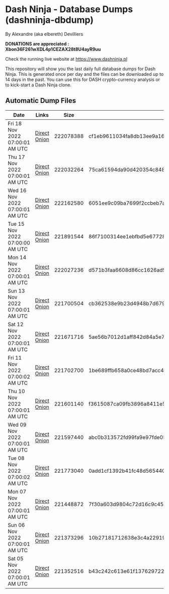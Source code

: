 # Dash Ninja - Database Dumps (dashninja-dbdump)
By Alexandre (aka elbereth) Devilliers

**DONATIONS are appreciated : Xbon36F261wXDL4p1CEZAX28t8U4ayR9uu**

Check the running live website at https://www.dashninja.pl

This repository will show you the last daily full database dumps for Dash Ninja. This is generated once per day and the files can be downloaded up to 14 days in the past.
You can use this for DASH crypto-currency analysis or to kick-start a Dash Ninja clone.


## Automatic Dump Files
| Date | Links | Size | SHA256 |
|--|--|--|--|
| Fri 18 Nov 2022 07:00:01 AM UTC | [Direct](https://oshi.at/fzeV) [Onion](http://5ety7tpkim5me6eszuwcje7bmy25pbtrjtue7zkqqgziljwqy3rrikqd.onion/fzeV) | 222078388 | cf1eb9611034fa8db13ee9a1606f5b92607b95699bc5d314ac7b81fb620fa3ca | 
| Thu 17 Nov 2022 07:00:01 AM UTC | [Direct](https://oshi.at/ZjUm) [Onion](http://5ety7tpkim5me6eszuwcje7bmy25pbtrjtue7zkqqgziljwqy3rrikqd.onion/ZjUm) | 222032264 | 75ca61594da90d420354c848daabebd30cbd10c81e7d4e8cfa64441f52d23a5f | 
| Wed 16 Nov 2022 07:00:01 AM UTC | [Direct](https://oshi.at/tTyv) [Onion](http://5ety7tpkim5me6eszuwcje7bmy25pbtrjtue7zkqqgziljwqy3rrikqd.onion/tTyv) | 222162580 | 6051ee9c09ba7699f2ccbeb7a2da9c62cdbfbb1e0a3fe68a9e777a2bd5907ed0 | 
| Tue 15 Nov 2022 07:00:00 AM UTC | [Direct](https://oshi.at/zJWW) [Onion](http://5ety7tpkim5me6eszuwcje7bmy25pbtrjtue7zkqqgziljwqy3rrikqd.onion/zJWW) | 221891544 | 86f7100314ee1ebfbd5e6772868a597066559a6a548013ee697cf0e7b66456e1 | 
| Mon 14 Nov 2022 07:00:01 AM UTC | [Direct](https://oshi.at/ShEd) [Onion](http://5ety7tpkim5me6eszuwcje7bmy25pbtrjtue7zkqqgziljwqy3rrikqd.onion/ShEd) | 222027236 | d571b3faa6608d86cc1626ad5c70e4f8918f5a08fe11b4840db1f29149363b2e | 
| Sun 13 Nov 2022 07:00:01 AM UTC | [Direct](https://oshi.at/zMvy) [Onion](http://5ety7tpkim5me6eszuwcje7bmy25pbtrjtue7zkqqgziljwqy3rrikqd.onion/zMvy) | 221700504 | cb362538e9b23d4948b7d67915effb35a38adb7324d8da6d87a9381b03afd3fd | 
| Sat 12 Nov 2022 07:00:01 AM UTC | [Direct](https://oshi.at/pFLi) [Onion](http://5ety7tpkim5me6eszuwcje7bmy25pbtrjtue7zkqqgziljwqy3rrikqd.onion/pFLi) | 221671716 | 5ae56b7012d1aff842d84a5e7c8f92f3dcb416cdcb0ade48b362a866e159425d | 
| Fri 11 Nov 2022 07:00:02 AM UTC | [Direct](https://oshi.at/ZAix) [Onion](http://5ety7tpkim5me6eszuwcje7bmy25pbtrjtue7zkqqgziljwqy3rrikqd.onion/ZAix) | 221702700 | 1be689ffb658a0ce48bd7acc43ede34e8ee9b4622db0ae891f4a20e4831c4c2d | 
| Thu 10 Nov 2022 07:00:01 AM UTC | [Direct](https://oshi.at/vYEo) [Onion](http://5ety7tpkim5me6eszuwcje7bmy25pbtrjtue7zkqqgziljwqy3rrikqd.onion/vYEo) | 221601140 | f3615087ca09fb3896a8411e5fe8e862e433d0ccb4b7ba3db6f3a8e4da3de0b1 | 
| Wed 09 Nov 2022 07:00:01 AM UTC | [Direct](https://oshi.at/gVKQ) [Onion](http://5ety7tpkim5me6eszuwcje7bmy25pbtrjtue7zkqqgziljwqy3rrikqd.onion/gVKQ) | 221597440 | abc0b313572fd99fa9e97fde0539b24921c47f0cc5ec44b82090332f55f5fba5 | 
| Tue 08 Nov 2022 07:00:02 AM UTC | [Direct](https://oshi.at/BeBt) [Onion](http://5ety7tpkim5me6eszuwcje7bmy25pbtrjtue7zkqqgziljwqy3rrikqd.onion/BeBt) | 221773040 | 0add1cf1392b41fc48d565440484da5966679e66423f116594f9698ee745c7c0 | 
| Mon 07 Nov 2022 07:00:01 AM UTC | [Direct](https://oshi.at/ezoo) [Onion](http://5ety7tpkim5me6eszuwcje7bmy25pbtrjtue7zkqqgziljwqy3rrikqd.onion/ezoo) | 221448872 | 7f30a603d9804c72d16c9c45a103166255e0ffefb33819f8c30deea315d1aa1c | 
| Sun 06 Nov 2022 07:00:01 AM UTC | [Direct](https://oshi.at/eAqh) [Onion](http://5ety7tpkim5me6eszuwcje7bmy25pbtrjtue7zkqqgziljwqy3rrikqd.onion/eAqh) | 221373296 | 10b27181712638e3c4a22919d1793949f64a6e38ff424c5a01dc080be66ec505 | 
| Sat 05 Nov 2022 07:00:01 AM UTC | [Direct](https://oshi.at/aZdm) [Onion](http://5ety7tpkim5me6eszuwcje7bmy25pbtrjtue7zkqqgziljwqy3rrikqd.onion/aZdm) | 221352516 | b43c242c613e61f137629722bdce2938168d73cb684ba97268250644475e9d51 | 
